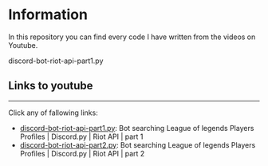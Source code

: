 <h1> Information </h2>

In this repository you can find every code I have written from the videos on Youtube.

discord-bot-riot-api-part1.py

## Links to youtube
***
Click any of fallowing links:
* [discord-bot-riot-api-part1.py](https://youtu.be/clTk21DfALg): Bot searching League of legends Players Profiles | Discord.py | Riot API | part 1
* [discord-bot-riot-api-part2.py](https://youtu.be/ONLLxVPCf4o): Bot searching League of legends Players Profiles | Discord.py | Riot API | part 2
